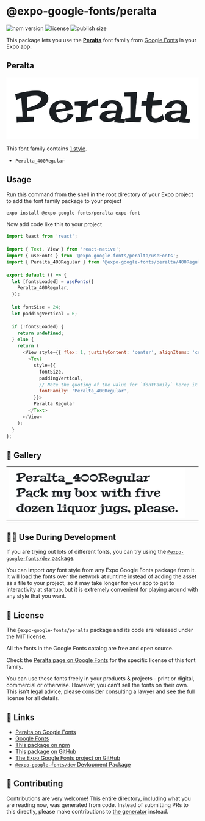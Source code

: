 # @expo-google-fonts/peralta

![npm version](https://flat.badgen.net/npm/v/@expo-google-fonts/peralta)
![license](https://flat.badgen.net/github/license/expo/google-fonts)
![publish size](https://flat.badgen.net/packagephobia/install/@expo-google-fonts/peralta)

This package lets you use the [**Peralta**](https://fonts.google.com/specimen/Peralta) font family from [Google Fonts](https://fonts.google.com/) in your Expo app.

## Peralta

![Peralta](./font-family.png)

This font family contains [1 style](#-gallery).

- `Peralta_400Regular`

## Usage

Run this command from the shell in the root directory of your Expo project to add the font family package to your project
```sh
expo install @expo-google-fonts/peralta expo-font
```

Now add code like this to your project
```js
import React from 'react';

import { Text, View } from 'react-native';
import { useFonts } from '@expo-google-fonts/peralta/useFonts';
import { Peralta_400Regular } from '@expo-google-fonts/peralta/400Regular';

export default () => {
  let [fontsLoaded] = useFonts({
    Peralta_400Regular,
  });

  let fontSize = 24;
  let paddingVertical = 6;

  if (!fontsLoaded) {
    return undefined;
  } else {
    return (
      <View style={{ flex: 1, justifyContent: 'center', alignItems: 'center' }}>
        <Text
          style={{
            fontSize,
            paddingVertical,
            // Note the quoting of the value for `fontFamily` here; it expects a string!
            fontFamily: 'Peralta_400Regular',
          }}>
          Peralta Regular
        </Text>
      </View>
    );
  }
};

```

## 🔡 Gallery


||||
|-|-|-|
|![Peralta_400Regular](.//400Regular/Peralta_400Regular.ttf.png)||||


## 👩‍💻 Use During Development

If you are trying out lots of different fonts, you can try using the [`@expo-google-fonts/dev` package](https://github.com/freeboub/google-fonts/tree/master/font-packages/dev#readme).

You can import *any* font style from any Expo Google Fonts package from it. It will load the fonts
over the network at runtime instead of adding the asset as a file to your project, so it may take longer
for your app to get to interactivity at startup, but it is extremely convenient
for playing around with any style that you want.

## 📖 License

The `@expo-google-fonts/peralta` package and its code are released under the MIT license.

All the fonts in the Google Fonts catalog are free and open source.

Check the [Peralta page on Google Fonts](https://fonts.google.com/specimen/Peralta) for the specific license of this font family.

You can use these fonts freely in your products & projects - print or digital, commercial or otherwise. However, you can't sell the fonts on their own. This isn't legal advice, please consider consulting a lawyer and see the full license for all details.

## 🔗 Links

- [Peralta on Google Fonts](https://fonts.google.com/specimen/Peralta)
- [Google Fonts](https://fonts.google.com/)
- [This package on npm](https://www.npmjs.com/package/@expo-google-fonts/peralta)
- [This package on GitHub](https://github.com/freeboub/google-fonts/tree/master/font-packages/peralta)
- [The Expo Google Fonts project on GitHub](https://github.com/freeboub/google-fonts)
- [`@expo-google-fonts/dev` Devlopment Package](https://github.com/freeboub/google-fonts/tree/master/font-packages/dev)

## 🤝 Contributing

Contributions are very welcome! This entire directory, including what you are reading now, was generated from code. Instead of submitting PRs to this directly, please make contributions to [the generator](https://github.com/freeboub/google-fonts/tree/master/packages/generator) instead.
